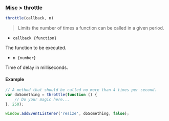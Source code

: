### [Misc](../) > throttle

```js
throttle(callback, n)
```

> Limits the number of times a function can be called in a given period.

- <code>callback {function}</code>

The function to be executed.

- <code>n {number}</code>

Time of delay in milliseconds.

#### Example
```js
// A method that should be called no more than 4 times per second.
var doSomething = throttle(function () {
    // Do your magic here...
}, 250);

window.addEventListener('resize', doSomething, false);
```
